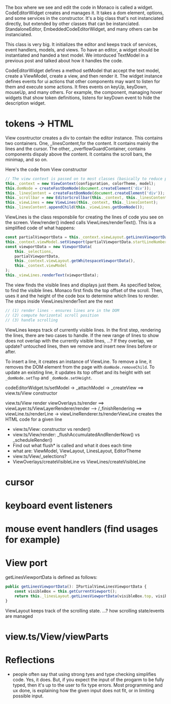 The box where we see and edit the code in Monaco is called a widget.
CodeEditorWidget creates and manages it.
It takes a dom element, options, and some services in the constructor.
It's a big class that's not instanciated directly, but extended by other classes
that can be instanciated.
StandaloneEditor, EmbeddedCodeEditorWidget, and many others can be instanciated.

This class is very big. It initializes the editor and keeps track of services,
event handlers, models, and views.
To have an editor, a widget should be instantiated and handed a text model.
We intorduced TextModel in a previous post and talked about how it handles
the code.

CodeEditorWidget defines a method setModel that accept the text model,
create a ViewModel, create a view, and then render it.
The widget instance defines events for ui actions that other components
may want to listen for them and execute some actions.
It fires events on keyUp, keyDown, mouseUp, and many others.
For example, the component, managing hover widgets that show
token definitions, listens for keyDown event to hide the description
widget.


# tokens -> HTML
View cosntructor creates a div to contain the editor instance.
This contains two containers. One, _linesContent,for the content. It contains mainly
the lines and the cursor.
The other, _overflowGuardContainer, contains components
dispaly above the content. It contains the scroll bars,
the minimap, and so on.

Here's the code from View constructor

```javascript
// The view context is passed on to most classes (basically to reduce param. counts in ctors)
this._context = new ViewContext(configuration, colorTheme, model);
this.domNode = createFastDomNode(document.createElement('div'));
this._linesContent = createFastDomNode(document.createElement('div'));
this._scrollbar = new EditorScrollbar(this._context, this._linesContent, this.domNode, this._overflowGuardContainer);
this._viewLines = new ViewLines(this._context, this._linesContent);
this._linesContent.appendChild(this._viewLines.getDomNode());
```

ViewLines is the class responsbile for creating the lines of code you
see on the screen.
View/render() indeed calls ViewLines/renderText().
This is a simplified code of what happens:
```javascript
const partialViewportData = this._context.viewLayout.getLinesViewportData();
this._context.viewModel.setViewport(partialViewportData.startLineNumber, partialViewportData.endLineNumber, partialViewportData.centeredLineNumber);
const viewportData = new ViewportData(
    this._selections,
    partialViewportData,
    this._context.viewLayout.getWhitespaceViewportData(),
    this._context.viewModel
);
this._viewLines.renderText(viewportData);
```

The view finds the visible lines and displays just them.
As specified below, to find the visible lines. Monaco first finds the
top offset of the scroll. Then, uses it and the height of the code
box to determine which lines to render.
The steps inside ViewLines/renderText are the next
```javascript
// (1) render lines - ensures lines are in the DOM
// (2) compute horizontal scroll position
// (3) handle scrolling
```

ViewLines keeps track of currently visible lines.
In the first step, rendering the lines, there are two cases to handle.
If the new range of lines to show does not overlap with the currently visible
lines, ...?
If they overlap, we update? untouched lines, then we remove and insert
new lines before or after.

To insert a line, it creates an instance of ViewLine.
To remove a line, it removes the DOM element from the page with `domNode.removeChild`.
To update an existing line, it updates its top offset and its height with set `_domNode.setTop` and `_domNode.setHeight`.





codeEditorWidget.ts/setModel -> _attachModel -> _createView ==>
view.ts/View constructor

view.ts/View render
viewOverlays.ts/render ==>
viewLayer.ts/ViewLayerRenderer/render --> /_finishRendering ==>
viewLine.ts/renderLine -> viewLineRenderer.ts/renderViewLine creates the HTML code for a given line

* view.ts/View: constructor vs render()
* view.ts/View/render: _flushAccumulatedAndRenderNow() vs _scheduleRender()
* Find out what flush* is called and what it does each time
* what are: ViewModel, ViewLayout, LinesLayout, EditorTheme
* view.ts/View/_selections?
* ViewOverlays/createVisibleLine vs ViewLines/createVisibleLine

# cursor
# keyboard event listeners
# mouse event handlers (find usages for example)
# View port
getLinesViewportData is defined as follows:

```javascript
public getLinesViewportData(): IPartialViewLinesViewportData {
    const visibleBox = this.getCurrentViewport();
    return this._linesLayout.getLinesViewportData(visibleBox.top, visibleBox.top + visibleBox.height);
}
```
ViewLayout keeps track of the scrolling state.
...? how scrolling state/events are managed
# view.ts/View/viewParts
# Reflections
- people often say that using strong tyes and type checking simplifies code.
Yes, it does. But, if you expect the input of the progarm to be fully typed,
then it's up to the user to fix type errors.
Most programming and ux done, is explaining how the given input does not fit,
or in limiting possible input.
